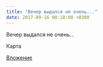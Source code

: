 ```yaml
---
title: "Вечер выдался не очень..."
date: 2017-09-16 00:18:00 +0300
---
```


Вечер выдался не очень...

Карта

[Вложение](/assets/vk_photos/4/WHjKeLuMs6k.jpg)
